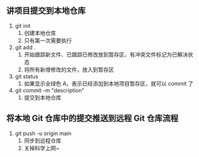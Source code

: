 ## 讲项目提交到本地仓库

1. git init
   1. 创建本地仓库
   2. 只有第一次需要执行
2. git add .
   1. 开始跟踪新文件、已跟踪已修改放到暂存区，有冲突文件标记为已解决状态
   2. 将所有新增修改的文件，放入到暂存区
3. git status
   1. 如果显示全绿色 A，表示已经添加到本地项目暂存区，就可以 commit 了
4. git commit -m "description"
   1. 提交到本地仓库

## 将本地 Git 仓库中的提交推送到远程 Git 仓库流程

1. git push -u origin main
   1. 同步到远程仓库
   2. 关掉科学上网~

